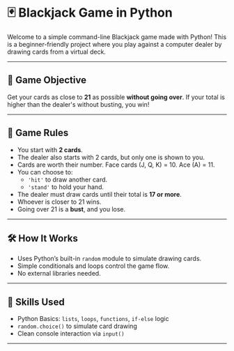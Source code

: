 # 🃏 Blackjack Game in Python

Welcome to a simple command-line Blackjack game made with Python! This is a beginner-friendly project where you play against a computer dealer by drawing cards from a virtual deck.

---

## 🎯 Game Objective

Get your cards as close to **21** as possible **without going over**. If your total is higher than the dealer's without busting, you win!

---

## 📜 Game Rules

- You start with **2 cards**.
- The dealer also starts with 2 cards, but only one is shown to you.
- Cards are worth their number. Face cards (J, Q, K) = 10. Ace (A) = 11.
- You can choose to:
  - `'hit'` to draw another card.
  - `'stand'` to hold your hand.
- The dealer must draw cards until their total is **17 or more**.
- Whoever is closer to 21 wins.
- Going over 21 is a **bust**, and you lose.

---

## 🛠 How It Works

- Uses Python’s built-in `random` module to simulate drawing cards.
- Simple conditionals and loops control the game flow.
- No external libraries needed.

---

## 🧠 Skills Used

- Python Basics: `lists`, `loops`, `functions`, `if-else` logic
- `random.choice()` to simulate card drawing
- Clean console interaction via `input()`

---
